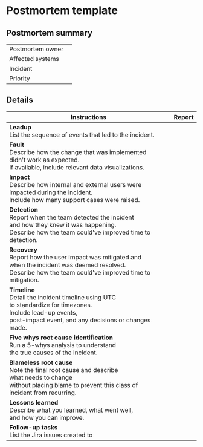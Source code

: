 # Postmortem template

## Postmortem summary
|                  |   |
|------------------|---|
| Postmortem owner |   |
| Affected systems |   |
| Incident         |   |
| Priority         |   |

## Details
| Instructions                                                                                                                                                   | Report |
|----------------------------------------------------------------------------------------------------------------------------------------------------------------|--------|
| <b>Leadup</b> </br> List the sequence of events that led to the incident.                                                                            |        |
| <b>Fault</b> </br> Describe how the change that was implemented </br> didn't work as expected. </br>If available, include relevant data visualizations.     |        |
| <b>Impact</b> </br> Describe how internal and external users were </br> impacted during the incident. </br>Include how many support cases were raised.             |        |
| <b>Detection</b> </br>  Report when the team detected the incident </br> and how they knew it was happening. </br>Describe how the team could've improved time to detection. |        |
| <b>Recovery</b> </br>   Report how the user impact was mitigated and </br> when the incident was deemed resolved. </br> Describe how the team could've improved time to mitigation.     |   |
| <b>Timeline</b> </br>    Detail the incident timeline using UTC </br> to standardize for timezones. </br> Include lead-up events, </br> post-impact event, and any decisions or changes made. |   |
| <b>Five whys root cause identification</b> </br>   Run a  5-whys analysis to understand</br>  the true causes of the incident.                                                    |   |
| <b>Blameless root cause</b> </br>    Note the final root cause and describe </br> what needs to change </br> without placing blame to prevent this class of </br> incident from recurring.    |   |
| <b>Lessons learned</b> </br>    Describe what you learned, what went well, </br> and how you can improve.                                                                         |   |
| <b>Follow-up tasks</b> </br>    List the Jira issues created to                                                                                                             |   |
